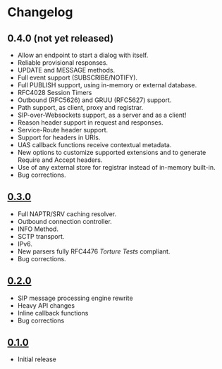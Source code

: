 Changelog
========

0.4.0 (not yet released)
------------------------
 
* Allow an endpoint to start a dialog with itself.
* Reliable provisional responses.
* UPDATE and MESSAGE methods.
* Full event support (SUBSCRIBE/NOTIFY).
* Full PUBLISH support, using in-memory or external database.
* RFC4028 Session Timers
* Outbound (RFC5626) and GRUU (RFC5627) support.
* Path support, as client, proxy and registrar.
* SIP-over-Websockets support, as a server and as a client!
* Reason header support in request and responses. 
* Service-Route header support.
* Support for headers in URIs.
* UAS callback functions receive contextual metadata.
* New options to customize supported extensions and to generate Require and Accept headers.
* Use of any external store for registrar instead of in-memory built-in.
* Bug corrections.



[0.3.0](https://github.com/kalta/nksip/releases/tag/v0.3.0)
------------------------
 
* Full NAPTR/SRV caching resolver.
* Outbound connection controller.
* INFO Method.
* SCTP transport.
* IPv6.
* New parsers fully RFC4476 _Torture Tests_ compliant.
* Bug corrections.


[0.2.0](https://github.com/kalta/nksip/releases/tag/v0.2.0)
-----

* SIP message processing engine rewrite
* Heavy API changes
* Inline callback functions
* Bug corrections


[0.1.0](https://github.com/kalta/nksip/releases/tag/v0.1.0)
-----

* Initial release


